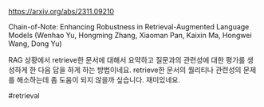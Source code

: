 https://arxiv.org/abs/2311.09210

Chain-of-Note: Enhancing Robustness in Retrieval-Augmented Language Models (Wenhao Yu, Hongming Zhang, Xiaoman Pan, Kaixin Ma, Hongwei Wang, Dong Yu)

RAG 상황에서 retrieve한 문서에 대해서 요약하고 질문과의 관련성에 대한 평가를 생성하게 한 다음 답을 하게 하는 방법이네요. retrieve한 문서의 퀄리티나 관련성의 문제를 해소하는데 좀 도움이 되지 않을까 싶습니다. 재미있네요.

#retrieval 
